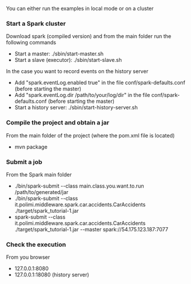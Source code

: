 You can either run the examples in local mode or on a cluster

### Start a Spark cluster

Download spark (compiled version) and from the main folder run the following commands
- Start a master: ./sbin/start-master.sh
- Start a slave (executor): ./sbin/start-slave.sh

In the case you want to record events on the history server
- Add "spark.eventLog.enabled true" in the file conf/spark-defaults.conf (before starting the master)
- Add "spark.eventLog.dir /path/to/your/log/dir" in the file conf/spark-defaults.conf (before starting the master)
- Start a history server: ./sbin/start-history-server.sh

### Compile the project and obtain a jar

From the main folder of the project (where the pom.xml file is located)
- mvn package

### Submit a job

From the Spark main folder
- ./bin/spark-submit --class main.class.you.want.to.run /path/to/generated/jar <args>
- ./bin/spark-submit --class it.polimi.middleware.spark.car.accidents.CarAccidents ./target/spark_tutorial-1.jar
- spark-submit --class it.polimi.middleware.spark.car.accidents.CarAccidents ./target/spark_tutorial-1.jar --master spark://54.175.123.187:7077
### Check the execution

From you browser
- 127.0.0.1:8080
- 127.0.0.1:18080 (history server)